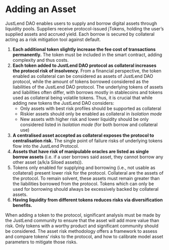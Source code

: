 # Adding an Asset

JustLend DAO enables users to supply and borrow digital assets through liquidity pools. Suppliers receive protocol-issued jTokens, holding the user’s supplied assets and accrued yield. Each borrow is secured by collateral acting as a risk mitigation tool against default.&#x20;

1. **Each additional token slightly increase the fee cost of transactions permanently.** The token must be included in the smart contract, adding complexity and thus costs.
2. **Each token added to JustLend DAO protocol as collateral increases the protocol risk of insolvency.** From a financial perspective, the token enabled as collateral can be considered as assets of JustLend DAO protocol, while the amount of tokens borrowed considered as the liabilities of the JustLend DAO protocol. The underlying tokens of assets and liabilities often differ, with borrows mostly in stablecoins and tokens used as collateral being volatile tokens. Thus, it is crucial that while adding new tokens the JustLend DAO considers:
   * Only assets with best risk profiles should be supported as collateral
   * Riskier assets should only be enabled as collateral in _Isolation mode_
   * New assets with higher risk and lower liquidity should be only considered listed in _Isolation mode_ (for both borrow and collateral use)
3. **A centralised asset accepted as collateral exposes the protocol to centralisation risk.** The single point of failure risks of underlying tokens flow into the JustLend Protocol.
4. **Assets that have risk of manipulable oracles are listed as single borrow assets** (i.e. if a user borrows said asset, they cannot borrow any other asset (a/k/a Siloed assets)).
5. Tokens only enabled for supplying and borrowing (i.e., not usable as collateral) present lower risk for the protocol. Collateral are the assets of the protocol. To remain solvent, these assets must remain greater than the liabilities borrowed from the protocol. Tokens which can only be used for borrowing should always be excessively backed by collateral assets.
6. **Having liquidity from different tokens reduces risks via diversification benefits.**

When adding a token to the protocol, significant analysis must be made by the JustLend community to ensure that the asset will add more value than risk. Only tokens with a worthy product and significant community should be considered. The asset risk methodology offers a framework to assess and compare tokens’ risks to the protocol, and how to calibrate model asset parameters to mitigate those risks.
